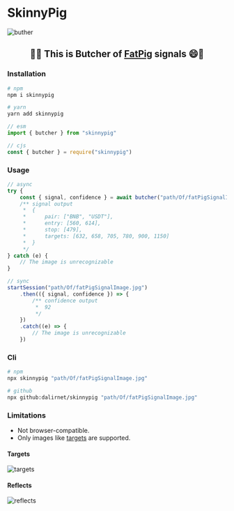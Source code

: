 # SkinnyPig

![buther](https://raw.githubusercontent.com/dalirnet/skinnypig/master/banner.png)

## <p align="center">🐷😄 This is <b>Butcher</b> of <a href="https://www.fatpigsignals.com/">FatPig</a> signals 😄🐷</p>

### Installation

```bash
# npm
npm i skinnypig

# yarn
yarn add skinnypig
```

```javascript
// esm
import { butcher } from "skinnypig"

// cjs
const { butcher } = require("skinnypig")
```

### Usage

```javascript
// async
try {
    const { signal, confidence } = await butcher("path/Of/fatPigSignalImage.jpg")
    /** signal output
     *  {
     *      pair: ["BNB", "USDT"],
     *      entry: [560, 614],
     *      stop: [479],
     *      targets: [632, 658, 705, 780, 900, 1150]
     *  }
     */
} catch (e) {
    // The image is unrecognizable
}

// sync
startSession("path/Of/fatPigSignalImage.jpg")
    .then(({ signal, confidence }) => {
        /** confidence output
         *  92
         */
    })
    .catch((e) => {
        // The image is unrecognizable
    })
```

### Cli

```bash
# npm
npx skinnypig "path/Of/fatPigSignalImage.jpg"

# github
npx github:dalirnet/skinnypig "path/Of/fatPigSignalImage.jpg"
```

### Limitations

-   Not browser-compatible.
-   Only images like [targets](#targets) are supported.

#### Targets

![targets](https://raw.githubusercontent.com/dalirnet/skinnypig/master/targets.png)

#### Reflects

![reflects](https://raw.githubusercontent.com/dalirnet/skinnypig/master/reflects.png)
